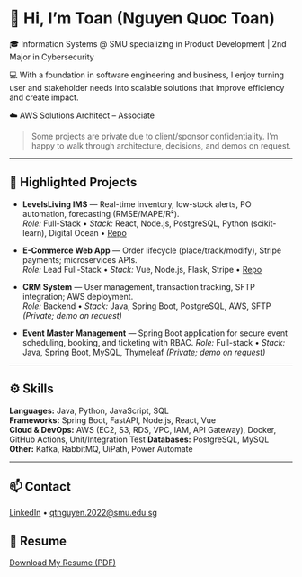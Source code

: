 # 👋 Hi, I’m Toan (Nguyen Quoc Toan)

🎓 Information Systems @ SMU specializing in Product Development | 2nd Major in Cybersecurity

💻 With a foundation in software engineering and business, I enjoy turning user and stakeholder needs into scalable solutions that improve efficiency and create impact.

☁️ AWS Solutions Architect – Associate

> Some projects are private due to client/sponsor confidentiality. I’m happy to walk through architecture, decisions, and demos on request.

---

## 🔗 Highlighted Projects

- **LevelsLiving IMS** — Real-time inventory, low-stock alerts, PO automation, forecasting (RMSE/MAPE/R²).  
  *Role:* Full-Stack • *Stack:* React, Node.js, PostgreSQL, Python (scikit-learn), Digital Ocean • [Repo](https://github.com/qtnguyen1611/levelsliving-inventory-mangement-system)

- **E-Commerce Web App** — Order lifecycle (place/track/modify), Stripe payments; microservices APIs.  
  *Role:* Lead Full-Stack • *Stack:* Vue, Node.js, Flask, Stripe • [Repo](https://github.com/qtnguyen1611/e-commerce-web-app )

- **CRM System** — User management, transaction tracking, SFTP integration; AWS deployment.  
  *Role:* Backend • *Stack:* Java, Spring Boot, PostgreSQL, AWS, SFTP
  *(Private; demo on request)*

- **Event Master Management** — Spring Boot application for secure event scheduling, booking, and ticketing with RBAC.
  *Role:* Full-stack • *Stack:* Java, Spring Boot, MySQL, Thymeleaf
  *(Private; demo on request)*

---

## ⚙️ Skills
**Languages:** Java, Python, JavaScript, SQL  
**Frameworks:** Spring Boot, FastAPI, Node.js, React, Vue  
**Cloud & DevOps:** AWS (EC2, S3, RDS, VPC, IAM, API Gateway), Docker, GitHub Actions, Unit/Integration Test 
**Databases:** PostgreSQL, MySQL  
**Other:** Kafka, RabbitMQ, UiPath, Power Automate

---

## 📫 Contact
[LinkedIn](https://www.linkedin.com/in/nguyenquoctoan/) • qtnguyen.2022@smu.edu.sg

## 📄 Resume
[Download My Resume (PDF)](https://github.com/qtnguyen1611/qtnguyen1611/NGUYEN_QUOC_TOAN.pdf)

